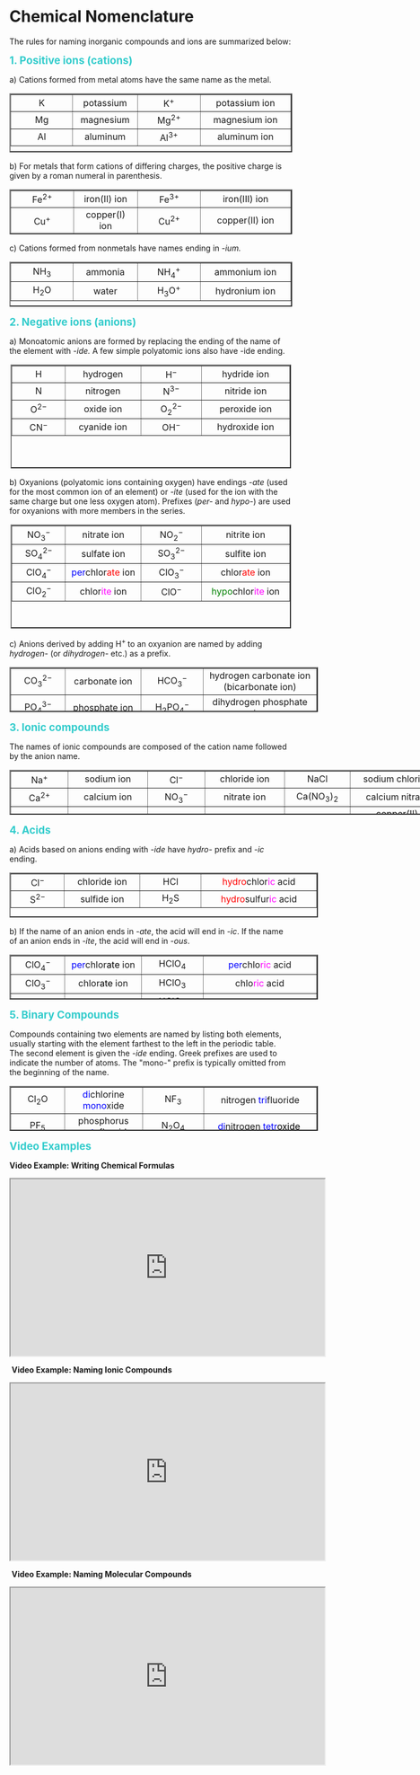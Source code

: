 # Chemical Nomenclature

<p>The rules for naming inorganic compounds and ions are summarized below:</p>
<p><strong><span style="font-size: 14pt; color: #33cccc;">1. Positive ions (cations)</span></strong></p>
<p>a) Cations formed from metal atoms have the same name as the metal.</p>
<table style="height: 105px; margin-left: auto; margin-right: auto;" border="2" width="500">
<tbody>
<tr>
<td style="width: 100px; text-align: center;">K</td>
<td style="width: 100px; text-align: center;">potassium</td>
<td style="width: 100px; text-align: center;">K<sup>+</sup></td>
<td style="width: 150px; text-align: center;">potassium ion</td>
</tr>
<tr>
<td style="width: 100px; text-align: center;">Mg</td>
<td style="width: 100px; text-align: center;">magnesium</td>
<td style="width: 100px; text-align: center;">Mg<sup>2+</sup></td>
<td style="width: 150px; text-align: center;">magnesium ion</td>
</tr>
<tr>
<td style="width: 100px; text-align: center;">Al</td>
<td style="width: 100px; text-align: center;">aluminum</td>
<td style="width: 100px; text-align: center;">Al<sup>3+</sup></td>
<td style="width: 150px; text-align: center;">aluminum ion</td>
</tr>
</tbody>
</table>
<p>b) For metals that form cations of differing charges, the positive charge is given by a roman numeral in parenthesis.</p>
<table style="height: 80px; margin-left: auto; margin-right: auto;" border="2" width="500">
<tbody>
<tr>
<td style="width: 100px; text-align: center;">Fe<sup>2+</sup></td>
<td style="width: 100px; text-align: center;">iron(II) ion</td>
<td style="width: 100px; text-align: center;">Fe<sup>3+</sup></td>
<td style="width: 150px; text-align: center;">iron(III) ion</td>
</tr>
<tr>
<td style="width: 100px; text-align: center;">Cu<sup>+</sup></td>
<td style="width: 100px; text-align: center;">copper(I) ion</td>
<td style="width: 100px; text-align: center;">Cu<sup>2+</sup></td>
<td style="width: 150px; text-align: center;">copper(II) ion</td>
</tr>
</tbody>
</table>
<p>c) Cations formed from nonmetals have names ending in <i>-ium.</i></p>
<table style="height: 80px; margin-left: auto; margin-right: auto;" border="2" width="500">
<tbody>
<tr>
<td style="width: 100px; text-align: center;">NH<sub>3</sub></td>
<td style="width: 100px; text-align: center;">ammonia</td>
<td style="width: 100px; text-align: center;">NH<sub>4</sub><sup>+</sup></td>
<td style="width: 150px; text-align: center;">ammonium ion</td>
</tr>
<tr>
<td style="width: 100px; text-align: center;">H<sub>2</sub>O</td>
<td style="width: 100px; text-align: center;">water</td>
<td style="width: 100px; text-align: center;">H<sub>3</sub>O<sup>+</sup></td>
<td style="width: 150px; text-align: center;">hydronium ion</td>
</tr>
</tbody>
</table>
<p><strong><span style="font-size: 14pt; color: #33cccc;">2. Negative ions (anions)</span></strong></p>
<p>a) Monoatomic anions are formed by replacing the ending of the name of the element with <i>-ide. </i>A few simple polyatomic ions also have -ide ending.<i>&nbsp;</i></p>
<table style="height: 185px; margin-left: auto; margin-right: auto; width: 500px;" border="2">
<tbody>
<tr>
<td style="width: 85px; text-align: center;">H</td>
<td style="width: 125px; text-align: center;">hydrogen</td>
<td style="width: 100px; text-align: center;">H<sup>&minus;</sup></td>
<td style="width: 150px; text-align: center;">hydride ion</td>
</tr>
<tr>
<td style="width: 85px; text-align: center;">N</td>
<td style="width: 125px; text-align: center;">nitrogen</td>
<td style="width: 100px; text-align: center;">N<sup>3&minus;</sup></td>
<td style="width: 150px; text-align: center;">nitride ion</td>
</tr>
<tr>
<td style="width: 85px; text-align: center;">O<sup>2&minus;</sup></td>
<td style="width: 125px; text-align: center;">oxide ion</td>
<td style="width: 100px; text-align: center;">O<sub>2</sub><sup>2&minus; </sup></td>
<td style="width: 150px; text-align: center;">peroxide ion</td>
</tr>
<tr>
<td style="width: 85px; text-align: center;">CN<sup>&minus;</sup></td>
<td style="width: 125px; text-align: center;">cyanide ion</td>
<td style="width: 100px; text-align: center;">OH<sup>&minus;</sup></td>
<td style="width: 150px; text-align: center;">hydroxide ion</td>
</tr>
</tbody>
</table>
<p>b) Oxyanions (polyatomic ions containing oxygen) have endings <i>-ate</i> (used for the most common ion of an element) or <i>-ite</i> (used for the ion with the same charge but one less oxygen atom). Prefixes (<i>per-</i> and <i>hypo-</i>) are used for oxyanions with more members in the series.</p>
<table style="height: 185px; margin-left: auto; margin-right: auto; width: 500px;" border="2">
<tbody>
<tr>
<td style="width: 85px; text-align: center;">NO<sub>3</sub><sup>&minus; </sup></td>
<td style="width: 125px; text-align: center;">nitrate ion</td>
<td style="width: 100px; text-align: center;">NO<sub>2</sub><sup>&minus; </sup></td>
<td style="width: 150px; text-align: center;">nitrite ion</td>
</tr>
<tr>
<td style="width: 85px; text-align: center;">SO<sub>4</sub><sup>2&minus;</sup></td>
<td style="width: 125px; text-align: center;">sulfate ion</td>
<td style="width: 100px; text-align: center;">SO<sub>3</sub><sup>2&minus;</sup></td>
<td style="width: 150px; text-align: center;">sulfite ion</td>
</tr>
<tr>
<td style="width: 85px; text-align: center;">ClO<sub>4</sub><sup>&minus;</sup></td>
<td style="width: 125px; text-align: center;"><span style="color: #0000ff;">per</span>chlor<span style="color: #ff0000;">ate</span> ion</td>
<td style="width: 100px; text-align: center;">ClO<sub>3</sub><sup>&minus;</sup></td>
<td style="width: 150px; text-align: center;">chlor<span style="color: #ff0000;">ate</span> ion</td>
</tr>
<tr>
<td style="width: 85px; text-align: center;">ClO<sub>2</sub><sup>&minus;</sup></td>
<td style="width: 125px; text-align: center;">chlor<span style="color: #ff00ff;">ite</span> ion</td>
<td style="width: 100px; text-align: center;">ClO<sup>&minus;</sup></td>
<td style="width: 150px; text-align: center;"><span style="color: #008000;">hypo</span>chlor<span style="color: #ff00ff;">ite</span> ion</td>
</tr>
</tbody>
</table>
<p>c) Anions derived by adding H<sup>+ </sup>to an oxyanion are named by adding <i>hydrogen-</i> (or <i>dihydrogen-</i> etc.) as a prefix.&nbsp;</p>
<table style="height: 80px; margin-left: auto; margin-right: auto; width: 550px;" border="2">
<tbody>
<tr>
<td style="width: 85px; text-align: center;">CO<sub>3</sub><sup>2&minus; </sup></td>
<td style="width: 125px; text-align: center;">carbonate ion</td>
<td style="width: 100px; text-align: center;">HCO<sub>3</sub><sup>&minus;</sup></td>
<td style="width: 200px; text-align: center;">hydrogen carbonate ion (bicarbonate ion)</td>
</tr>
<tr>
<td style="width: 85px; text-align: center;">PO<sub>4</sub><sup>3&minus;</sup></td>
<td style="width: 125px; text-align: center;">phosphate ion</td>
<td style="width: 100px; text-align: center;">H<sub>2</sub>PO<sub>4</sub><sup>&minus;</sup></td>
<td style="width: 200px; text-align: center;">dihydrogen phosphate ion</td>
</tr>
</tbody>
</table>
<p><strong><span style="font-size: 14pt; color: #33cccc;">3. Ionic compounds<span></span></span></strong></p>
<p>The names of ionic compounds are composed of the cation name followed by the anion name.&nbsp;</p>
<table style="height: 80px; margin-left: auto; margin-right: auto; width: 800px;" border="2">
<tbody>
<tr>
<td style="width: 85px; text-align: center;">Na<sup>+</sup></td>
<td style="width: 125px; text-align: center;">sodium ion</td>
<td style="width: 85px; text-align: center;">Cl<sup>&minus;</sup></td>
<td style="width: 125px; text-align: center;">chloride ion</td>
<td style="width: 100px; text-align: center;">NaCl</td>
<td style="width: 150px; text-align: center;">sodium chloride</td>
</tr>
<tr>
<td style="width: 85px; text-align: center;">Ca<sup>2+</sup></td>
<td style="width: 125px; text-align: center;">calcium ion</td>
<td style="width: 85px; text-align: center;">NO<sub>3</sub><sup>&minus;</sup></td>
<td style="width: 125px; text-align: center;">nitrate ion</td>
<td style="width: 100px; text-align: center;">Ca(NO<sub>3</sub>)<sub>2</sub></td>
<td style="width: 150px; text-align: center;">calcium nitrate</td>
</tr>
<tr>
<td style="width: 85px; text-align: center;">Cu<sup>2+</sup></td>
<td style="width: 125px; text-align: center;">copper(II) ion</td>
<td style="width: 85px; text-align: center;">ClO<sub>4</sub><sup>&minus;</sup></td>
<td style="width: 125px; text-align: center;">perchlorate ion</td>
<td style="width: 100px; text-align: center;">Cu(ClO<sub>4</sub>)<sub>2</sub></td>
<td style="width: 150px; text-align: center;">copper(II) perchlorate</td>
</tr>
<tr>
<td style="width: 85px; text-align: center;">Al<sup>3+</sup></td>
<td style="width: 125px; text-align: center;">aluminum ion</td>
<td style="width: 85px; text-align: center;">SO<sub>4</sub><sup>2&minus;</sup></td>
<td style="width: 125px; text-align: center;">sulfate ion</td>
<td style="width: 100px; text-align: center;">Al<sub>2</sub>(SO<sub>4</sub>)<sub>3</sub></td>
<td style="width: 150px; text-align: center;">aluminum sulfate</td>
</tr>
</tbody>
</table>
<p><strong><span style="font-size: 14pt; color: #33cccc;">4. Acids</span></strong></p>
<p>a) Acids based on anions ending with <i>-ide </i>have <i>hydro-</i> prefix and <i>-ic</i> ending.&nbsp;&nbsp;</p>
<table style="height: 80px; margin-left: auto; margin-right: auto; width: 550px;" border="2">
<tbody>
<tr>
<td style="width: 85px; text-align: center;">Cl<sup>&minus;</sup></td>
<td style="width: 125px; text-align: center;">chloride ion</td>
<td style="width: 100px; text-align: center;">HCl</td>
<td style="width: 200px; text-align: center;"><span style="color: #ff0000;">hydro</span>chlor<span style="color: #ff00ff;">ic</span> acid</td>
</tr>
<tr>
<td style="width: 85px; text-align: center;">S<sup>2&minus;</sup></td>
<td style="width: 125px; text-align: center;">sulfide ion</td>
<td style="width: 100px; text-align: center;">H<sub>2</sub>S</td>
<td style="width: 200px; text-align: center;"><span style="color: #ff0000;">hydro</span>sulfur<span style="color: #ff00ff;">ic</span> acid</td>
</tr>
</tbody>
</table>
<p>b) If the name of an anion ends in <i>-ate</i>, the acid will end in <i>-ic</i>. If the name of an anion ends in <i>-ite</i>, the acid will end in <em>-ous</em>.</p>
<table style="height: 80px; margin-left: auto; margin-right: auto; width: 550px;" border="2">
<tbody>
<tr>
<td style="width: 85px; text-align: center;">ClO<sub>4</sub><sup>&minus;</sup></td>
<td style="width: 125px; text-align: center;"><span style="color: #0000ff;">per</span>chlor<span style="color: #000000;">ate</span> ion</td>
<td style="width: 100px; text-align: center;">HClO<sub>4</sub></td>
<td style="width: 200px; text-align: center;"><span style="color: #0000ff;">per</span>chlo<span style="color: #ff00ff;">ric</span> acid</td>
</tr>
<tr>
<td style="width: 85px; text-align: center;">ClO<sub>3</sub><sup>&minus;</sup></td>
<td style="width: 125px; text-align: center;">chlor<span style="color: #000000;">ate</span> ion</td>
<td style="width: 100px; text-align: center;">HClO<sub>3</sub></td>
<td style="width: 200px; text-align: center;">chlo<span style="color: #ff00ff;">ric</span> acid</td>
</tr>
<tr>
<td style="width: 85px; text-align: center;">ClO<sub>2</sub><sup>&minus; </sup></td>
<td style="width: 125px; text-align: center;">chlor<span style="color: #000000;">ite</span> ion</td>
<td style="width: 100px; text-align: center;"><span style="color: #000000;">HClO<sub>2</sub></span></td>
<td style="width: 200px; text-align: center;">chlor<span style="color: #ff00ff;">ous</span><span style="color: #000000;"> acid</span></td>
</tr>
<tr>
<td style="width: 85px; text-align: center;">ClO<sup>&minus; </sup></td>
<td style="width: 125px; text-align: center;"><span style="color: #008000;">hypo</span>chlor<span style="color: #000000;">ite</span> ion</td>
<td style="width: 100px; text-align: center;"><span style="color: #000000;">HClO</span></td>
<td style="width: 200px; text-align: center;"><span style="color: #008000;">hypo</span>chlor<span style="color: #ff00ff;">ous</span><span style="color: #000000;"> acid</span></td>
</tr>
</tbody>
</table>
<p><strong><span style="font-size: 14pt; color: #33cccc;">5. Binary Compounds</span></strong></p>
<p>Compounds containing two elements are named by listing both elements, usually starting with the element farthest to the left in the periodic table. The second element is given the<i> -ide</i> ending. Greek prefixes are used to indicate the number of atoms. The "mono-" prefix is typically omitted from the beginning of the name.</p>
<table style="height: 80px; margin-left: auto; margin-right: auto; width: 550px;" border="2">
<tbody>
<tr>
<td style="width: 85px; text-align: center;">Cl<sub>2</sub>O</td>
<td style="width: 125px; text-align: center;"><span style="color: #0000ff;">di</span>chlorine <span style="color: #0000ff;">mono</span>xide</td>
<td style="width: 100px; text-align: center;">NF<sub>3</sub></td>
<td style="width: 200px; text-align: center;">nitrogen <span style="color: #0000ff;">tri</span>fluoride</td>
</tr>
<tr>
<td style="width: 85px; text-align: center;">PF<sub>5</sub></td>
<td style="width: 125px; text-align: center;">phosphorus <span style="color: #0000ff;">penta</span>fluoride</td>
<td style="width: 100px; text-align: center;">N<sub>2</sub>O<sub>4</sub></td>
<td style="width: 200px; text-align: center;"><span style="color: #0000ff;">di</span>nitrogen <span style="color: #0000ff;">tetr</span><span style="color: #000000;">oxide&nbsp;</span></td>
</tr>
</tbody>
</table>
<p><span style="font-size: 14pt; color: #33cccc;"><strong>Video Examples</strong></span></p>
<p><strong>Video Example: Writing Chemical Formulas<br /></strong></p>
<p><iframe src="https://www.youtube.com/embed/nmXBF30Q6hU" width="560" height="315" allowfullscreen="allowfullscreen"></iframe></p>
<p>&nbsp;<strong>Video Example: Naming Ionic Compounds<br /></strong></p>
<p><iframe src="https://www.youtube.com/embed/HqqFyXz8KoM" width="560" height="315" allowfullscreen="allowfullscreen"></iframe></p>
<p>&nbsp;<strong>Video Example: Naming Molecular Compounds<br /></strong></p>
<p><iframe src="https://www.youtube.com/embed/ucsKjU5RCYQ" width="560" height="315" allowfullscreen="allowfullscreen"></iframe></p>
